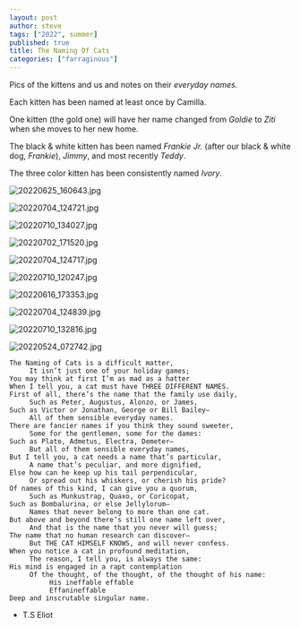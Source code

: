 ```yaml
---
layout: post
author: steve
tags: ["2022", summer]
published: true
title: The Naming Of Cats
categories: ["farraginous"]
---
```

Pics of the kittens and us and notes on their *everyday names*.  

Each kitten has been named at least once by Camilla.  

One kitten (the gold one) will have her name changed from *Goldie* to *Ziti* when she moves to her new home. 

The black & white kitten has been named *Frankie Jr.* (after our black & white dog, *Frankie*), *Jimmy*, and most recently *Teddy*.

The three color kitten has been consistently named *Ivory*.

![20220625_160643.jpg]({{site.baseurl}}/assets/media/20220625_160643.jpg)

![20220704_124721.jpg]({{site.baseurl}}/assets/media/20220704_124721.jpg)

![20220710_134027.jpg]({{site.baseurl}}/assets/media/20220710_134027.jpg)

![20220702_171520.jpg]({{site.baseurl}}/assets/media/20220702_171520.jpg)

![20220704_124717.jpg]({{site.baseurl}}/assets/media/20220704_124717.jpg)

![20220710_120247.jpg]({{site.baseurl}}/assets/media/20220710_120247.jpg)

![20220616_173353.jpg]({{site.baseurl}}/assets/media/20220616_173353.jpg)

![20220704_124839.jpg]({{site.baseurl}}/assets/media/20220704_124839.jpg)

![20220710_132816.jpg]({{site.baseurl}}/assets/media/20220710_132816.jpg)

![20220524_072742.jpg]({{site.baseurl}}/assets/media/20220524_072742.jpg)

```
The Naming of Cats is a difficult matter,  
     It isn’t just one of your holiday games;  
You may think at first I’m as mad as a hatter  
When I tell you, a cat must have THREE DIFFERENT NAMES.  
First of all, there’s the name that the family use daily,  
     Such as Peter, Augustus, Alonzo, or James,  
Such as Victor or Jonathan, George or Bill Bailey—  
     All of them sensible everyday names.  
There are fancier names if you think they sound sweeter,  
     Some for the gentlemen, some for the dames:  
Such as Plato, Admetus, Electra, Demeter—  
     But all of them sensible everyday names,  
But I tell you, a cat needs a name that’s particular,  
     A name that’s peculiar, and more dignified,  
Else how can he keep up his tail perpendicular,  
     Or spread out his whiskers, or cherish his pride?  
Of names of this kind, I can give you a quorum,  
     Such as Munkustrap, Quaxo, or Coricopat,  
Such as Bombalurina, or else Jellylorum—  
     Names that never belong to more than one cat.  
But above and beyond there’s still one name left over,  
     And that is the name that you never will guess;  
The name that no human research can discover—  
     But THE CAT HIMSELF KNOWS, and will never confess.  
When you notice a cat in profound meditation,  
     The reason, I tell you, is always the same:  
His mind is engaged in a rapt contemplation  
     Of the thought, of the thought, of the thought of his name:  
          His ineffable effable  
          Effanineffable  
Deep and inscrutable singular name.  
```

- T.S Eliot
